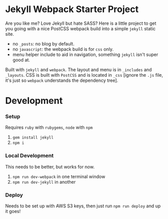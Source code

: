 # Jekyll Webpack Starter Project

Are you like me? Love Jekyll but hate SASS? Here is a little project to get you going with a nice PostCSS webpack build into a simple `jekyll` static site.

- no `_posts`: no blog by default.
- no `javascript`: the webpack build is for `css` only.
- menu helper include to aid in navigation, something `jekyll` isn't super good at.

Built with `jekyll` and `webpack`. The layout and menu is in `_includes` and `_layouts`. CSS is built with `PostCSS` and is located in `_css` [ignore the `.js` file, it's just so `webpack` understands the dependency tree].


# Development

### Setup

Requires `ruby` with `rubygems`, `node` with `npm`

1. `gem install jekyll`
1. `npm i`


### Local Development

This needs to be better, but works for now.

1. `npm run dev-webpack` in one terminal window
1. `npm run dev-jekyll` in another


### Deploy

Needs to be set up with AWS S3 keys, then just run `npm run deploy` and up it goes!
